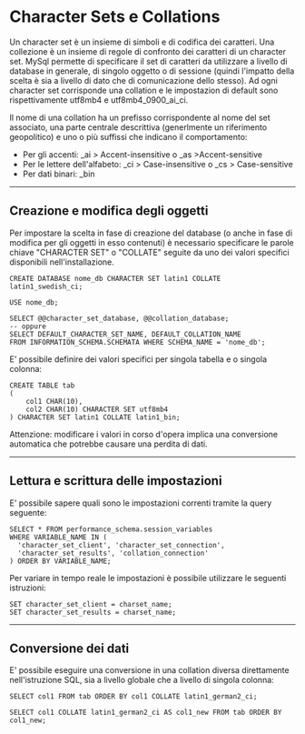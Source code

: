 # Character Sets e Collations

  Un character set è un insieme di simboli e di codifica dei caratteri. Una collezione è un insieme di regole di confronto dei caratteri di un character set. 
  MySql permette di specificare il set di caratteri da utilizzare a livello di database in generale, di singolo oggetto o di sessione (quindi l'impatto della scelta è sia a livello di dato che di comunicazione dello stesso). 
  Ad ogni character set corrisponde una collation e le impostazion di default sono rispettivamente utf8mb4 e utf8mb4_0900_ai_ci.

  Il nome di una collation ha un prefisso corrispondente al nome del set associato, una parte centrale descrittiva (generlmente un riferimento geopolitico) e uno o più suffissi che indicano il comportamento:
  - Per gli accenti: _ai > Accent-insensitive o _as >Accent-sensitive
  - Per le lettere dell'alfabeto: _ci > Case-insensitive o _cs > Case-sensitive
  - Per dati binari: _bin

-----------------------------------
## Creazione e modifica degli oggetti

  Per impostare la scelta in fase di creazione del database (o anche in fase di modifica per gli oggetti in esso contenuti) è necessario specificare le parole chiave "CHARACTER SET" o "COLLATE" seguite da uno dei valori specifici disponibili nell'installazione.

    CREATE DATABASE nome_db CHARACTER SET latin1 COLLATE latin1_swedish_ci;
    
    USE nome_db;
    
    SELECT @@character_set_database, @@collation_database;
    -- oppure
    SELECT DEFAULT_CHARACTER_SET_NAME, DEFAULT_COLLATION_NAME
    FROM INFORMATION_SCHEMA.SCHEMATA WHERE SCHEMA_NAME = 'nome_db';


E' possibile definire dei valori specifici per singola tabella e o singola colonna:

    CREATE TABLE tab
    (
        col1 CHAR(10),
        col2 CHAR(10) CHARACTER SET utf8mb4
    ) CHARACTER SET latin1 COLLATE latin1_bin;

Attenzione: modificare i valori in corso d'opera implica una conversione automatica che potrebbe causare una perdita di dati.

-----------------------------------
## Lettura e scrittura delle impostazioni 
  E' possibile sapere quali sono le impostazioni correnti tramite la query seguente:

    SELECT * FROM performance_schema.session_variables
    WHERE VARIABLE_NAME IN (
      'character_set_client', 'character_set_connection',
      'character_set_results', 'collation_connection'
    ) ORDER BY VARIABLE_NAME;

  Per variare in tempo reale le impostazioni è possibile utilizzare le seguenti istruzioni:
  
    SET character_set_client = charset_name;
    SET character_set_results = charset_name;


-----------------------------------
## Conversione dei dati
  E' possibile eseguire una conversione in una collation diversa direttamente nell'istruzione SQL, sia a livello globale che a livello di singola colonna:

    SELECT col1 FROM tab ORDER BY col1 COLLATE latin1_german2_ci;
    
    SELECT col1 COLLATE latin1_german2_ci AS col1_new FROM tab ORDER BY col1_new;
